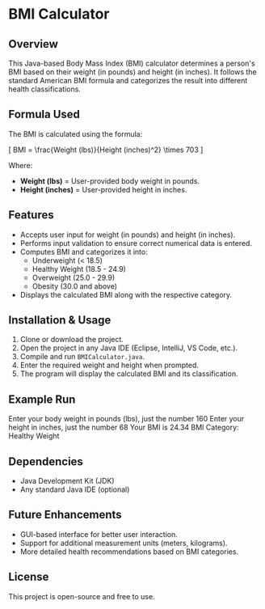 # BMI Calculator

## Overview
This Java-based Body Mass Index (BMI) calculator determines a person's BMI based on their weight (in pounds) and height (in inches). It follows the standard American BMI formula and categorizes the result into different health classifications.

## Formula Used
The BMI is calculated using the formula:



\[
BMI = \frac{Weight (lbs)}{Height (inches)^2} \times 703
\]



Where:
- **Weight (lbs)** = User-provided body weight in pounds.
- **Height (inches)** = User-provided height in inches.

## Features
- Accepts user input for weight (in pounds) and height (in inches).
- Performs input validation to ensure correct numerical data is entered.
- Computes BMI and categorizes it into:
  - Underweight (< 18.5)
  - Healthy Weight (18.5 - 24.9)
  - Overweight (25.0 - 29.9)
  - Obesity (30.0 and above)
- Displays the calculated BMI along with the respective category.

## Installation & Usage
1. Clone or download the project.
2. Open the project in any Java IDE (Eclipse, IntelliJ, VS Code, etc.).
3. Compile and run `BMICalculator.java`.
4. Enter the required weight and height when prompted.
5. The program will display the calculated BMI and its classification.

## Example Run
Enter your body weight in pounds (lbs), just the number 160 Enter your height in inches, just the number 68 Your BMI is 24.34 BMI Category: Healthy Weight


## Dependencies
- Java Development Kit (JDK)
- Any standard Java IDE (optional)

## Future Enhancements
- GUI-based interface for better user interaction.
- Support for additional measurement units (meters, kilograms).
- More detailed health recommendations based on BMI categories.

## License
This project is open-source and free to use.


